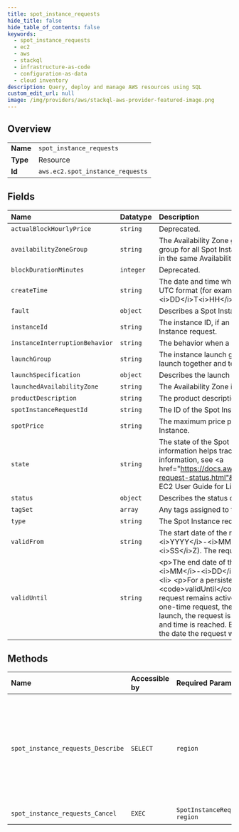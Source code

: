 ```yaml
---
title: spot_instance_requests
hide_title: false
hide_table_of_contents: false
keywords:
  - spot_instance_requests
  - ec2
  - aws    
  - stackql
  - infrastructure-as-code
  - configuration-as-data
  - cloud inventory
description: Query, deploy and manage AWS resources using SQL
custom_edit_url: null
image: /img/providers/aws/stackql-aws-provider-featured-image.png
---
```

  
    

## Overview
<table><tbody>
<tr><td><b>Name</b></td><td><code>spot_instance_requests</code></td></tr>
<tr><td><b>Type</b></td><td>Resource</td></tr>
<tr><td><b>Id</b></td><td><code>aws.ec2.spot_instance_requests</code></td></tr>
</tbody></table>

## Fields
| Name | Datatype | Description |
|:-----|:---------|:------------|
| `actualBlockHourlyPrice` | `string` | Deprecated. |
| `availabilityZoneGroup` | `string` | The Availability Zone group. If you specify the same Availability Zone group for all Spot Instance requests, all Spot Instances are launched in the same Availability Zone. |
| `blockDurationMinutes` | `integer` | Deprecated. |
| `createTime` | `string` | The date and time when the Spot Instance request was created, in UTC format (for example, &lt;i&gt;YYYY&lt;/i&gt;-&lt;i&gt;MM&lt;/i&gt;-&lt;i&gt;DD&lt;/i&gt;T&lt;i&gt;HH&lt;/i&gt;:&lt;i&gt;MM&lt;/i&gt;:&lt;i&gt;SS&lt;/i&gt;Z). |
| `fault` | `object` | Describes a Spot Instance state change. |
| `instanceId` | `string` | The instance ID, if an instance has been launched to fulfill the Spot Instance request. |
| `instanceInterruptionBehavior` | `string` | The behavior when a Spot Instance is interrupted. |
| `launchGroup` | `string` | The instance launch group. Launch groups are Spot Instances that launch together and terminate together. |
| `launchSpecification` | `object` | Describes the launch specification for an instance. |
| `launchedAvailabilityZone` | `string` | The Availability Zone in which the request is launched. |
| `productDescription` | `string` | The product description associated with the Spot Instance. |
| `spotInstanceRequestId` | `string` | The ID of the Spot Instance request. |
| `spotPrice` | `string` | The maximum price per hour that you are willing to pay for a Spot Instance. |
| `state` | `string` | The state of the Spot Instance request. Spot request status information helps track your Spot Instance requests. For more information, see &lt;a href="https://docs.aws.amazon.com/AWSEC2/latest/UserGuide/spot-request-status.html"&gt;Spot request status&lt;/a&gt; in the &lt;i&gt;Amazon EC2 User Guide for Linux Instances&lt;/i&gt;. |
| `status` | `object` | Describes the status of a Spot Instance request. |
| `tagSet` | `array` | Any tags assigned to the resource. |
| `type` | `string` | The Spot Instance request type. |
| `validFrom` | `string` | The start date of the request, in UTC format (for example, &lt;i&gt;YYYY&lt;/i&gt;-&lt;i&gt;MM&lt;/i&gt;-&lt;i&gt;DD&lt;/i&gt;T&lt;i&gt;HH&lt;/i&gt;:&lt;i&gt;MM&lt;/i&gt;:&lt;i&gt;SS&lt;/i&gt;Z). The request becomes active at this date and time. |
| `validUntil` | `string` | &lt;p&gt;The end date of the request, in UTC format (&lt;i&gt;YYYY&lt;/i&gt;-&lt;i&gt;MM&lt;/i&gt;-&lt;i&gt;DD&lt;/i&gt;T&lt;i&gt;HH&lt;/i&gt;:&lt;i&gt;MM&lt;/i&gt;:&lt;i&gt;SS&lt;/i&gt;Z).&lt;/p&gt; &lt;ul&gt; &lt;li&gt; &lt;p&gt;For a persistent request, the request remains active until the &lt;code&gt;validUntil&lt;/code&gt; date and time is reached. Otherwise, the request remains active until you cancel it. &lt;/p&gt; &lt;/li&gt; &lt;li&gt; &lt;p&gt;For a one-time request, the request remains active until all instances launch, the request is canceled, or the &lt;code&gt;validUntil&lt;/code&gt; date and time is reached. By default, the request is valid for 7 days from the date the request was created.&lt;/p&gt; &lt;/li&gt; &lt;/ul&gt; |
## Methods
| Name | Accessible by | Required Params | Description |
|:-----|:--------------|:----------------|:------------|
| `spot_instance_requests_Describe` | `SELECT` | `region` | &lt;p&gt;Describes the specified Spot Instance requests.&lt;/p&gt; &lt;p&gt;You can use &lt;code&gt;DescribeSpotInstanceRequests&lt;/code&gt; to find a running Spot Instance by examining the response. If the status of the Spot Instance is &lt;code&gt;fulfilled&lt;/code&gt;, the instance ID appears in the response and contains the identifier of the instance. Alternatively, you can use &lt;a href="https://docs.aws.amazon.com/AWSEC2/latest/APIReference/API_DescribeInstances"&gt;DescribeInstances&lt;/a&gt; with a filter to look for instances where the instance lifecycle is &lt;code&gt;spot&lt;/code&gt;.&lt;/p&gt; &lt;p&gt;We recommend that you set &lt;code&gt;MaxResults&lt;/code&gt; to a value between 5 and 1000 to limit the number of results returned. This paginates the output, which makes the list more manageable and returns the results faster. If the list of results exceeds your &lt;code&gt;MaxResults&lt;/code&gt; value, then that number of results is returned along with a &lt;code&gt;NextToken&lt;/code&gt; value that can be passed to a subsequent &lt;code&gt;DescribeSpotInstanceRequests&lt;/code&gt; request to retrieve the remaining results.&lt;/p&gt; &lt;p&gt;Spot Instance requests are deleted four hours after they are canceled and their instances are terminated.&lt;/p&gt; |
| `spot_instance_requests_Cancel` | `EXEC` | `SpotInstanceRequestId, region` | &lt;p&gt;Cancels one or more Spot Instance requests.&lt;/p&gt; &lt;important&gt; &lt;p&gt;Canceling a Spot Instance request does not terminate running Spot Instances associated with the request.&lt;/p&gt; &lt;/important&gt; |
